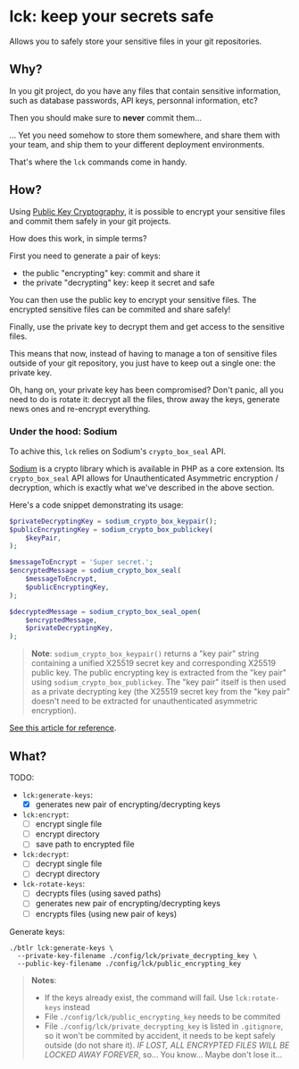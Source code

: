 # lck: keep your secrets safe

Allows you to safely store your sensitive files in your git repositories.

## Why?

In you git project, do you have any files that contain sensitive information,
such as database passwords, API keys, personnal information, etc?

Then you should make sure to **never** commit them...

... Yet you need somehow to store them somewhere,
and share them with your team,
and ship them to your different deployment environments.

That's where the `lck` commands come in handy.

## How?

Using [Public Key Cryptography](https://en.wikipedia.org/wiki/Public-key_cryptography),
it is possible to encrypt your sensitive files and commit them safely in your
git projects.

How does this work, in simple terms?

First you need to generate a pair of keys:

* the public "encrypting" key: commit and share it
* the private "decrypting" key: keep it secret and safe

You can then use the public key to encrypt your sensitive files.
The encrypted sensitive files can be commited and share safely!

Finally, use the private key to decrypt them and get access to the
sensitive files.

This means that now, instead of having to manage a ton of sensitive files
outside of your git repository, you just have to keep out a single one:
the private key.

Oh, hang on, your private key has been compromised?
Don't panic, all you need to do is rotate it: decrypt all the files,
throw away the keys, generate news ones and re-encrypt everything.

### Under the hood: Sodium

To achive this, `lck` relies on Sodium's `crypto_box_seal` API.

[Sodium](https://github.com/jedisct1/libsodium) is a crypto library which is
available in PHP as a core extension. Its `crypto_box_seal` API allows for
Unauthenticated Asymmetric encryption / decryption, which is exactly what we've
described in the above section.

Here's a code snippet demonstrating its usage:

```php
$privateDecryptingKey = sodium_crypto_box_keypair();
$publicEncryptingKey = sodium_crypto_box_publickey(
    $keyPair,
);

$messageToEncrypt = 'Super secret.';
$encryptedMessage = sodium_crypto_box_seal(
    $messageToEncrypt,
    $publicEncryptingKey,
);

$decryptedMessage = sodium_crypto_box_seal_open(
    $encryptedMessage,
    $privateDecryptingKey,
);
```

> **Note**:
> `sodium_crypto_box_keypair()` returns a "key pair" string containing a unified
> X25519 secret key and corresponding X25519 public key.
> The public encrypting key is extracted from the "key pair" using
> `sodium_crypto_box_publickey`.
> The "key pair" itself is then used as a private decrypting key
> (the X25519 secret key from the "key pair" doesn't need to be extracted for
> unauthenticated asymmetric encryption).

[See this article for reference](https://php.watch/articles/modern-php-encryption-decryption-sodium#asym-unauth).

## What?

TODO:

* `lck:generate-keys`:
  * [x] generates new pair of encrypting/decrypting keys
* `lck:encrypt`:
  * [ ] encrypt single file
  * [ ] encrypt directory
  * [ ] save path to encrypted file
* `lck:decrypt`:
  * [ ] decrypt single file
  * [ ] decrypt directory
* `lck-rotate-keys`:
  * [ ] decrypts files (using saved paths)
  * [ ] generates new pair of encrypting/decrypting keys
  * [ ] encrypts files (using new pair of keys)

Generate keys:

```
./btlr lck:generate-keys \
  --private-key-filename ./config/lck/private_decrypting_key \
  --public-key-filename ./config/lck/public_encrypting_key
```

> **Notes**:
>
> * If the keys already exist, the command will fail. Use `lck:rotate-keys` instead
> * File `./config/lck/public_encrypting_key` needs to be commited
> * File `./config/lck/private_decrypting_key` is listed in `.gitignore`,
>   so it won't be commited by accident,
>   it needs to be kept safely outside (do not share it).
>   _IF LOST, ALL ENCRYPTED FILES WILL BE LOCKED AWAY FOREVER_,
>   so... You know... Maybe don't lose it...

